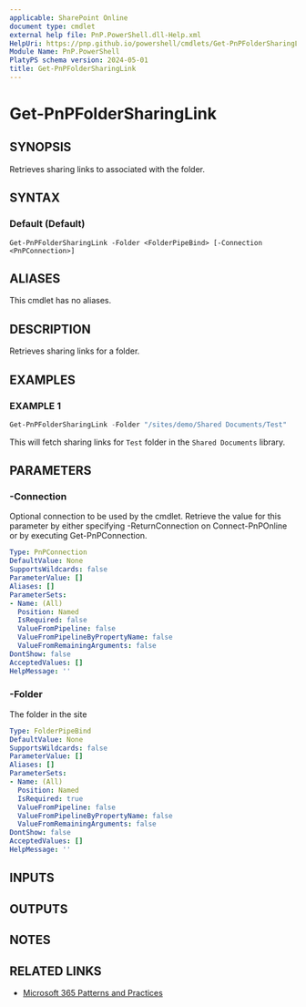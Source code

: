 ```yaml
---
applicable: SharePoint Online
document type: cmdlet
external help file: PnP.PowerShell.dll-Help.xml
HelpUri: https://pnp.github.io/powershell/cmdlets/Get-PnPFolderSharingLink.html
Module Name: PnP.PowerShell
PlatyPS schema version: 2024-05-01
title: Get-PnPFolderSharingLink
---
```


# Get-PnPFolderSharingLink

## SYNOPSIS

Retrieves sharing links to associated with the folder.

## SYNTAX

### Default (Default)

```
Get-PnPFolderSharingLink -Folder <FolderPipeBind> [-Connection <PnPConnection>]
```

## ALIASES

This cmdlet has no aliases.

## DESCRIPTION

Retrieves sharing links for a folder.

## EXAMPLES

### EXAMPLE 1

```powershell
Get-PnPFolderSharingLink -Folder "/sites/demo/Shared Documents/Test"
```

This will fetch sharing links for `Test` folder in the `Shared Documents` library.

## PARAMETERS

### -Connection

Optional connection to be used by the cmdlet. Retrieve the value for this parameter by either specifying -ReturnConnection on Connect-PnPOnline or by executing Get-PnPConnection.

```yaml
Type: PnPConnection
DefaultValue: None
SupportsWildcards: false
ParameterValue: []
Aliases: []
ParameterSets:
- Name: (All)
  Position: Named
  IsRequired: false
  ValueFromPipeline: false
  ValueFromPipelineByPropertyName: false
  ValueFromRemainingArguments: false
DontShow: false
AcceptedValues: []
HelpMessage: ''
```

### -Folder

The folder in the site

```yaml
Type: FolderPipeBind
DefaultValue: None
SupportsWildcards: false
ParameterValue: []
Aliases: []
ParameterSets:
- Name: (All)
  Position: Named
  IsRequired: true
  ValueFromPipeline: false
  ValueFromPipelineByPropertyName: false
  ValueFromRemainingArguments: false
DontShow: false
AcceptedValues: []
HelpMessage: ''
```

## INPUTS

## OUTPUTS

## NOTES

## RELATED LINKS

- [Microsoft 365 Patterns and Practices](https://aka.ms/m365pnp)
